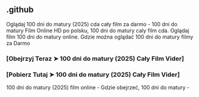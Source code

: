 ## .github

Oglądaj 100 dni do matury (2025) cda cały film za darmo - 100 dni do matury Film Online HD po polsku, 100 dni do matury caly film cda. Oglądaj film 100 dni do matury online. Gdzie można oglądać 100 dni do matury filmy za Darmo

### [Obejrzyj Teraz ➤ 100 dni do matury (2025) Cały Film Vider]

### [Pobierz Tutaj ➤ 100 dni do matury (2025) Cały Film Vider]

100 dni do matury (2025) film online - Gdzie obejrzeć, 100 dni do matury - 
